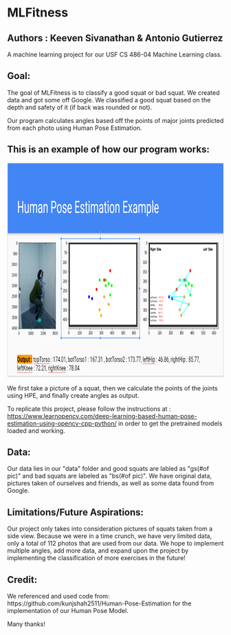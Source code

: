 # MLFitness
<h2 aligh="center">Authors : Keeven Sivanathan & Antonio Gutierrez </h2>
A machine learning project for our USF CS 486-04 Machine Learning class.

<h2 aligh="center">Goal:</h2>
The goal of MLFitness is to classify a good squat or bad squat.
We created data and got some off Google.  
We classified a good squat based on the depth and safety of it (if back was rounded or not).

Our program calculates angles based off the points of major joints predicted from each photo using Human Pose Estimation.

<h2 aligh="center">This is an example of how our program works: </h2>
<img src ="images/ReadmeExample.PNG" height=500>

We first take a picture of a squat, then we calculate the points of the joints using HPE, and finally create angles as output.

To replicate this project, please follow the instructions at : https://www.learnopencv.com/deep-learning-based-human-pose-estimation-using-opencv-cpp-python/ in order to get the pretrained models loaded and working.

<h2 aligh="center">Data:</h2> 
Our data lies in our "data" folder and good squats are labled as "gs(#of pic)" and bad squats are labeled as "bs(#of pic)".
We have original data, pictures taken of ourselves and friends, as well as some data found from Google.

<h2 aligh="center">Limitations/Future Aspirations:</h2>
Our project only takes into consideration pictures of squats taken from a side view.
Because we were in a time crunch, we have very limited data, only a total of 112 photos that are used from our data.
We hope to implement multiple angles, add more data, and expand upon the project by implementing the classification of more exercises in the future!
<h2 aligh="center">Credit: </h2>
We referenced and used code from: https://github.com/kunjshah2511/Human-Pose-Estimation for the implementation of our Human Pose Model.

Many thanks!
